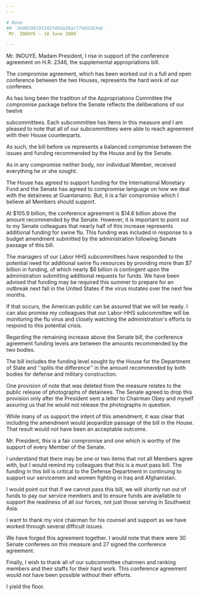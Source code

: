 ```yaml
---
---

# None
## `3e98598195342746da30ac77469283e6`
`Mr. INOUYE — 18 June 2009`

---
```



Mr. INOUYE. Madam President, I rise in support of the conference 
agreement on H.R. 2346, the supplemental appropriations bill.

The compromise agreement, which has been worked out in a full and 
open conference between the two Houses, represents the hard work of our 
conferees.

As has long been the tradition of the Appropriations Committee the 
compromise package before the Senate reflects the deliberations of our 
twelve


subcommittees. Each subcommittee has items in this measure and I am 
pleased to note that all of our subcommittees were able to reach 
agreement with their House counterparts.

As such, the bill before us represents a balanced compromise between 
the issues and funding recommended by the House and by the Senate.

As in any compromise neither body, nor individual Member, received 
everything he or she sought.

The House has agreed to support funding for the International 
Monetary Fund and the Senate has agreed to compromise language on how 
we deal with the detainees at Guantanamo. But, it is a fair compromise 
which I believe all Members should support.

At $105.9 billion, the conference agreement is $14.6 billion above 
the amount recommended by the Senate. However, it is important to point 
out to my Senate colleagues that nearly half of this increase 
represents additional funding for swine flu. This funding was included 
in response to a budget amendment submitted by the administration 
following Senate passage of this bill.

The managers of our Labor HHS subcommittees have responded to the 
potential need for additional swine flu resources by providing more 
than $7 billion in funding, of which nearly $6 billion is contingent 
upon the administration submitting additional requests for funds. We 
have been advised that funding may be required this summer to prepare 
for an outbreak next fall in the United States if the virus mutates 
over the next few months.

If that occurs, the American public can be assured that we will be 
ready. I can also promise my colleagues that our Labor-HHS subcommittee 
will be monitoring the flu virus and closely watching the 
administration's efforts to respond to this potential crisis.

Regarding the remaining increase above the Senate bill, the 
conference agreement funding levels are between the amounts recommended 
by the two bodies.

The bill includes the funding level sought by the House for the 
Department of State and ''splits the difference'' in the amount 
recommended by both bodies for defense and military construction.

One provision of note that was deleted from the measure relates to 
the public release of photographs of detainees. The Senate agreed to 
drop this provision only after the President sent a letter to Chairman 
Obey and myself assuring us that he would not release the photographs 
in question.

While many of us support the intent of this amendment, it was clear 
that including the amendment would jeopardize passage of the bill in 
the House. That result would not have been an acceptable outcome.

Mr. President, this is a fair compromise and one which is worthy of 
the support of every Member of the Senate.

I understand that there may be one or two items that not all Members 
agree with, but I would remind my colleagues that this is a must pass 
bill. The funding in this bill is critical to the Defense Department in 
continuing to support our servicemen and women fighting in Iraq and 
Afghanistan.

I would point out that if we cannot pass this bill, we will shortly 
run out of funds to pay our service members and to ensure funds are 
available to support the readiness of all our forces, not just those 
serving in Southwest Asia.

I want to thank my vice chairman for his counsel and support as we 
have worked through several difficult issues.

We have forged this agreement together. I would note that there were 
30 Senate conferees on this measure and 27 signed the conference 
agreement.

Finally, I wish to thank all of our subcommittee chairmen and ranking 
members and their staffs for their hard work. This conference agreement 
would not have been possible without their efforts.

I yield the floor.